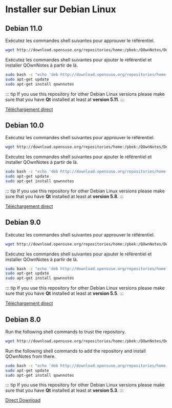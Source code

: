 # Installer sur Debian Linux

## Debian 11.0

Exécutez les commandes shell suivantes pour approuver le référentiel.

```bash
wget http://download.opensuse.org/repositories/home:/pbek:/QOwnNotes/Debian_11/Release.key -O - | sudo apt-key add -
```

Exécutez les commandes shell suivantes pour ajouter le référentiel et installer QOwnNotes à partir de là.

```bash
sudo bash -c "echo 'deb http://download.opensuse.org/repositories/home:/pbek:/QOwnNotes/Debian_11/ /' >> /etc/apt/sources.list.d/qownnotes.list"
sudo apt-get update
sudo apt-get install qownnotes
```

::: tip
If you use this repository for other Debian Linux versions please make sure that you have **Qt** installed at least at **version 5.11**.
:::

[Téléchargement direct](https://download.opensuse.org/repositories/home:/pbek:/QOwnNotes/Debian_11)

## Debian 10.0

Exécutez les commandes shell suivantes pour approuver le référentiel.

```bash
wget http://download.opensuse.org/repositories/home:/pbek:/QOwnNotes/Debian_10/Release.key -O - | sudo apt-key add -
```

Exécutez les commandes shell suivantes pour ajouter le référentiel et installer QOwnNotes à partir de là.

```bash
sudo bash -c "echo 'deb http://download.opensuse.org/repositories/home:/pbek:/QOwnNotes/Debian_10/ /' >> /etc/apt/sources.list.d/qownnotes.list"
sudo apt-get update
sudo apt-get install qownnotes
```

::: tip
If you use this repository for other Debian Linux versions please make sure that you have **Qt** installed at least at **version 5.8**.
:::

[Téléchargement direct](https://download.opensuse.org/repositories/home:/pbek:/QOwnNotes/Debian_10)

## Debian 9.0

Exécutez les commandes shell suivantes pour approuver le référentiel.

```bash
wget http://download.opensuse.org/repositories/home:/pbek:/QOwnNotes/Debian_9.0/Release.key -O - | sudo apt-key add -
```

Exécutez les commandes shell suivantes pour ajouter le référentiel et installer QOwnNotes à partir de là.

```bash
sudo bash -c "echo 'deb http://download.opensuse.org/repositories/home:/pbek:/QOwnNotes/Debian_9.0/ /' >> /etc/apt/sources.list.d/qownnotes.list"
sudo apt-get update
sudo apt-get install qownnotes
```

::: tip
If you use this repository for other Debian Linux versions please make sure that you have **Qt** installed at least at **version 5.5**.
:::

[Téléchargement direct](https://download.opensuse.org/repositories/home:/pbek:/QOwnNotes/Debian_9.0)

## Debian 8.0

Run the following shell commands to trust the repository.

```bash
wget http://download.opensuse.org/repositories/home:/pbek:/QOwnNotes/Debian_8.0/Release.key -O - | sudo apt-key add -
```

Run the following shell commands to add the repository and install QOwnNotes from there.

```bash
sudo bash -c "echo 'deb http://download.opensuse.org/repositories/home:/pbek:/QOwnNotes/Debian_8.0/ /' >> /etc/apt/sources.list.d/qownnotes.list"
sudo apt-get update
sudo apt-get install qownnotes
```

::: tip
If you use this repository for other Debian Linux versions please make sure that you have **Qt** installed at least at **version 5.3**.
:::

[Direct Download](https://download.opensuse.org/repositories/home:/pbek:/QOwnNotes/Debian_8.0)
